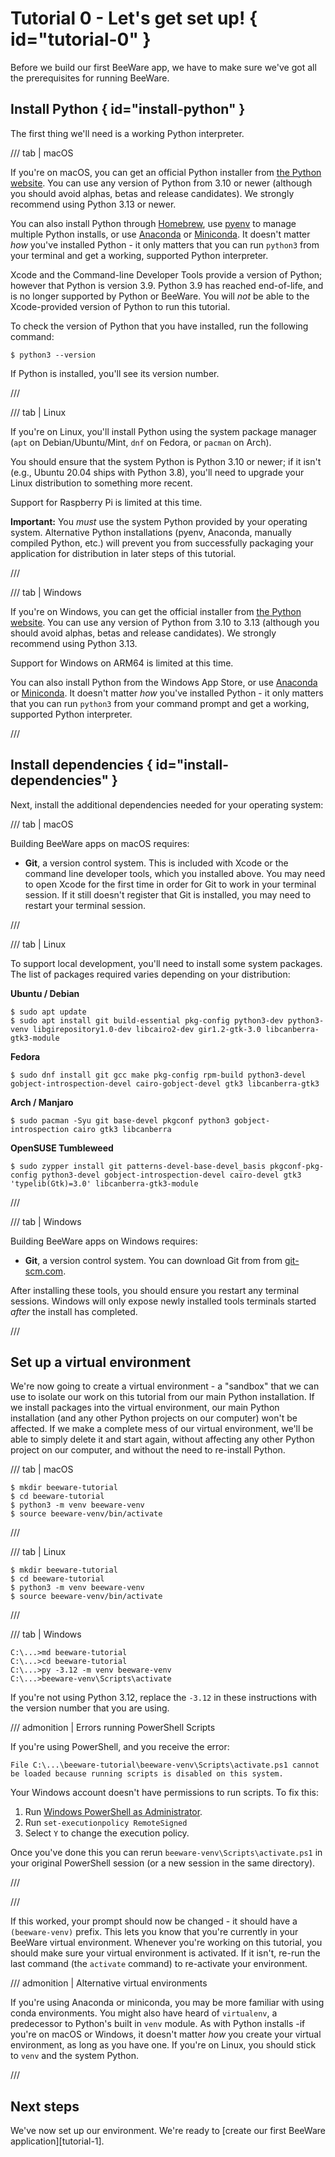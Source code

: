 # Tutorial 0 - Let's get set up! { id="tutorial-0" }

Before we build our first BeeWare app, we have to make sure we've got
all the prerequisites for running BeeWare.

## Install Python { id="install-python" }

The first thing we'll need is a working Python interpreter.

/// tab | macOS

If you're on macOS, you can get an official Python installer from [the
Python website](https://www.python.org/downloads). You can use any
version of Python from 3.10 or newer (although you should avoid alphas,
betas and release candidates). We strongly recommend using Python 3.13
or newer.

You can also install Python through
[Homebrew](https://docs.brew.sh/Homebrew-and-Python), use
[pyenv](https://github.com/pyenv/pyenv#simple-python-version-management-pyenv)
to manage multiple Python installs, or use
[Anaconda](https://docs.anaconda.com/anaconda/install/) or
[Miniconda](https://docs.conda.io/en/latest/miniconda.html). It doesn't
matter *how* you've installed Python - it only matters that you can run
`python3` from your terminal and get a working, supported Python
interpreter.

Xcode and the Command-line Developer Tools provide a version of Python;
however that Python is version 3.9. Python 3.9 has reached end-of-life,
and is no longer supported by Python or BeeWare. You will *not* be able
to the Xcode-provided version of Python to run this tutorial.

To check the version of Python that you have installed, run the
following command:

```console
$ python3 --version
```

If Python is installed, you'll see its version number.

///

/// tab | Linux

If you're on Linux, you'll install Python using the system package
manager (`apt` on Debian/Ubuntu/Mint, `dnf` on Fedora, or `pacman` on
Arch).

You should ensure that the system Python is Python 3.10 or newer; if it
isn't (e.g., Ubuntu 20.04 ships with Python 3.8), you'll need to upgrade
your Linux distribution to something more recent.

Support for Raspberry Pi is limited at this time.

**Important:** You *must* use the system Python provided by your
operating system. Alternative Python installations (pyenv, Anaconda,
manually compiled Python, etc.) will prevent you from successfully
packaging your application for distribution in later steps of this
tutorial.

///

/// tab | Windows

If you're on Windows, you can get the official installer from [the
Python website](https://www.python.org/downloads). You can use any
version of Python from 3.10 to 3.13 (although you should avoid alphas,
betas and release candidates). We strongly recommend using Python 3.13.

Support for Windows on ARM64 is limited at this time.

You can also install Python from the Windows App Store, or use
[Anaconda](https://docs.anaconda.com/anaconda/install/) or
[Miniconda](https://docs.conda.io/en/latest/miniconda.html). It doesn't
matter *how* you've installed Python - it only matters that you can run
`python3` from your command prompt and get a working, supported Python
interpreter.

///

## Install dependencies { id="install-dependencies" }

Next, install the additional dependencies needed for your operating
system:

/// tab | macOS

Building BeeWare apps on macOS requires:

- **Git**, a version control system. This is included with Xcode or the
  command line developer tools, which you installed above. You may need
  to open Xcode for the first time in order for Git to work in your
  terminal session. If it still doesn't register that Git is installed,
  you may need to restart your terminal session.

///

/// tab | Linux

To support local development, you'll need to install some system
packages. The list of packages required varies depending on your
distribution:

**Ubuntu / Debian**

```console
$ sudo apt update
$ sudo apt install git build-essential pkg-config python3-dev python3-venv libgirepository1.0-dev libcairo2-dev gir1.2-gtk-3.0 libcanberra-gtk3-module
```

**Fedora**

```console
$ sudo dnf install git gcc make pkg-config rpm-build python3-devel gobject-introspection-devel cairo-gobject-devel gtk3 libcanberra-gtk3
```

**Arch / Manjaro**

```console
$ sudo pacman -Syu git base-devel pkgconf python3 gobject-introspection cairo gtk3 libcanberra
```

**OpenSUSE Tumbleweed**

```console
$ sudo zypper install git patterns-devel-base-devel_basis pkgconf-pkg-config python3-devel gobject-introspection-devel cairo-devel gtk3 'typelib(Gtk)=3.0' libcanberra-gtk3-module
```

///

/// tab | Windows

Building BeeWare apps on Windows requires:

- **Git**, a version control system. You can download Git from from
  <nospell>[git-scm.com](https://git-scm.com/downloads/)</nospell>.

After installing these tools, you should ensure you restart any terminal
sessions. Windows will only expose newly installed tools terminals
started *after* the install has completed.

///

## Set up a virtual environment

We're now going to create a virtual environment - a "sandbox" that we
can use to isolate our work on this tutorial from our main Python
installation. If we install packages into the virtual environment, our
main Python installation (and any other Python projects on our computer)
won't be affected. If we make a complete mess of our virtual
environment, we'll be able to simply delete it and start again, without
affecting any other Python project on our computer, and without the need
to re-install Python.

/// tab | macOS

```console
$ mkdir beeware-tutorial
$ cd beeware-tutorial
$ python3 -m venv beeware-venv
$ source beeware-venv/bin/activate
```

///

/// tab | Linux

```console
$ mkdir beeware-tutorial
$ cd beeware-tutorial
$ python3 -m venv beeware-venv
$ source beeware-venv/bin/activate
```

///

/// tab | Windows

```doscon
C:\...>md beeware-tutorial
C:\...>cd beeware-tutorial
C:\...>py -3.12 -m venv beeware-venv
C:\...>beeware-venv\Scripts\activate
```

If you're not using Python 3.12, replace the `-3.12` in these
instructions with the version number that you are using.

/// admonition | Errors running PowerShell Scripts

If you're using PowerShell, and you receive the error:

```console
File C:\...\beeware-tutorial\beeware-venv\Scripts\activate.ps1 cannot be loaded because running scripts is disabled on this system.
```

Your Windows account doesn't have permissions to run scripts. To fix
this:

1.  Run [Windows PowerShell as Administrator](https://learn.microsoft.com/en-us/powershell/scripting/windows-powershell/starting-windows-powershell?view=powershell-7.4).
2.  Run `set-executionpolicy RemoteSigned`
3.  Select `Y` to change the execution policy.

Once you've done this you can rerun `beeware-venv\Scripts\activate.ps1`
in your original PowerShell session (or a new session in the same
directory).

///

///

If this worked, your prompt should now be changed - it should have a
`(beeware-venv)` prefix. This lets you know that you're currently in
your BeeWare virtual environment. Whenever you're working on this
tutorial, you should make sure your virtual environment is activated. If
it isn't, re-run the last command (the `activate` command) to
re-activate your environment.

/// admonition | Alternative virtual environments

If you're using Anaconda or miniconda, you may be more familiar with
using conda environments. You might also have heard of `virtualenv`, a
predecessor to Python's built in `venv` module. As with Python installs
-if you're on macOS or Windows, it doesn't matter *how* you create your
virtual environment, as long as you have one. If you're on Linux, you
should stick to `venv` and the system Python.

///

## Next steps

We've now set up our environment. We're ready to
[create our first BeeWare application][tutorial-1].
